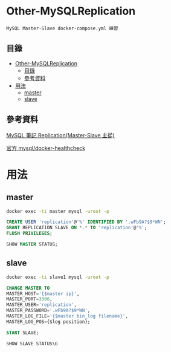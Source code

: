 # Other-MySQLReplication

```
MySQL Master-Slave docker-compose.yml 練習
```

## 目錄

- [Other-MySQLReplication](#other-mysqlreplication)
	- [目錄](#目錄)
	- [參考資料](#參考資料)
- [用法](#用法)
	- [master](#master)
	- [slave](#slave)

## 參考資料

[MySQL 筆記 Replication(Master-Slave 主從)](https://github.com/open222333/Other-Note/blob/main/03_%E4%BC%BA%E6%9C%8D%E5%99%A8%E6%9C%8D%E5%8B%99/DatabaseServer(%E8%B3%87%E6%96%99%E5%BA%AB%E4%BC%BA%E6%9C%8D%E5%99%A8)/MySQL/MySQL%20%E7%AD%86%E8%A8%98%20Replication(Master-Slave%20%E4%B8%BB%E5%BE%9E).md)

[官方 mysql/docker-healthcheck](https://github.com/docker-library/healthcheck/blob/master/mysql/docker-healthcheck)

# 用法

## master

```bash
docker exec -ti master mysql -uroot -p
```

```sql
CREATE USER 'replication'@'%' IDENTIFIED BY '.wFb9A?$9*WN';
GRANT REPLICATION SLAVE ON *.* TO 'replication'@'%';
FLUSH PRIVILEGES;
```

```sql
SHOW MASTER STATUS;
```

## slave

```bash
docker exec -ti slave1 mysql -uroot -p
```

```sql
CHANGE MASTER TO
MASTER_HOST='{$master ip}',
MASTER_PORT=3306,
MASTER_USER='replication',
MASTER_PASSWORD='.wFb9A?$9*WN',
MASTER_LOG_FILE='{$master bin_log filename}',
MASTER_LOG_POS={$log position};
```

```sql
START SLAVE;
```

```sql
SHOW SLAVE STATUS\G
```